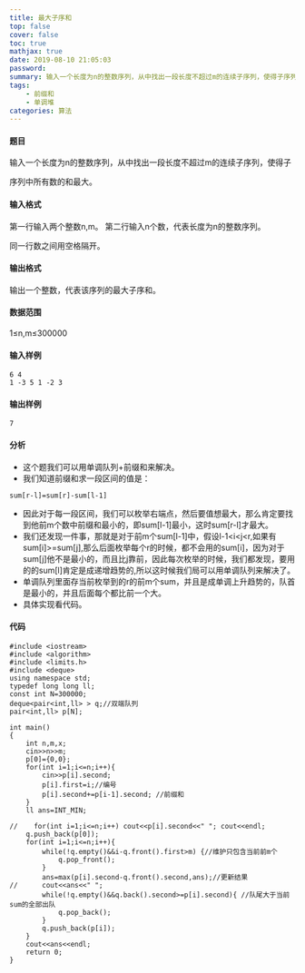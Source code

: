 ```yaml
---
title: 最大子序和
top: false
cover: false
toc: true
mathjax: true
date: 2019-08-10 21:05:03
password:
summary: 输入一个长度为n的整数序列，从中找出一段长度不超过m的连续子序列，使得子序列中所有数的和最大。
tags: 
	- 前缀和
	- 单调堆
categories: 算法
---
```


#### 题目
输入一个长度为n的整数序列，从中找出一段长度不超过m的连续子序列，使得子

序列中所有数的和最大。
#### 输入格式
第一行输入两个整数n,m。
第二行输入n个数，代表长度为n的整数序列。

同一行数之间用空格隔开。
#### 输出格式
输出一个整数，代表该序列的最大子序和。
#### 数据范围
1≤n,m≤300000
#### 输入样例

```
6 4
1 -3 5 1 -2 3
```
#### 输出样例

```
7
```
#### 分析

 - 这个题我们可以用单调队列+前缀和来解决。
 - 我们知道前缀和求一段区间的值是：
 

```
sum[r-l]=sum[r]-sum[l-1]   
```

 - 因此对于每一段区间，我们可以枚举右端点，然后要值想最大，那么肯定要找到他前m个数中前缀和最小的，即sum[l-1]最小，这时sum[r-l]才最大。
 - 我们还发现一件事，那就是对于前m个sum[l-1]中，假设l-1<i<j<r,如果有sum[i]>=sum[j],那么后面枚举每个r的时候，都不会用的sum[i]，因为对于sum[j]他不是最小的，而且比j靠前，因此每次枚举的时候，我们都发现，要用的的sum[l]肯定是成递增趋势的,所以这时候我们局可以用单调队列来解决了。
 - 单调队列里面存当前枚举到的r的前m个sum，并且是成单调上升趋势的，队首是最小的，并且后面每个都比前一个大。
 - 具体实现看代码。
#### 代码

```
#include <iostream>
#include <algorithm>
#include <limits.h>
#include <deque>
using namespace std;
typedef long long ll;
const int N=300000;
deque<pair<int,ll> > q;//双端队列 
pair<int,ll> p[N];

int main()
{
    int n,m,x;
    cin>>n>>m;
    p[0]={0,0};
    for(int i=1;i<=n;i++){
        cin>>p[i].second;
        p[i].first=i;//编号 
        p[i].second+=p[i-1].second; //前缀和 
    }
    ll ans=INT_MIN;
    
//    for(int i=1;i<=n;i++) cout<<p[i].second<<" "; cout<<endl;
    q.push_back(p[0]);
    for(int i=1;i<=n;i++){
		while(!q.empty()&&i-q.front().first>m) {//维护只包含当前前m个 
			q.pop_front();
		}
		ans=max(p[i].second-q.front().second,ans);//更新结果 
//		cout<<ans<<" ";
		while(!q.empty()&&q.back().second>=p[i].second){ //队尾大于当前sum的全部出队 
    		q.pop_back();
		}
		q.push_back(p[i]);
	}
    cout<<ans<<endl;
    return 0;
}
```
